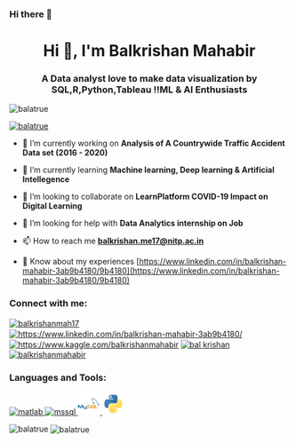 ### Hi there 👋

<h1 align="center">Hi 👋, I'm Balkrishan Mahabir</h1>
<h3 align="center">A Data analyst love to make data visualization by SQL,R,Python,Tableau !!ML & AI Enthusiasts</h3>

<p align="left"> <img src="https://komarev.com/ghpvc/?username=balatrue&label=Profile%20views&color=0e75b6&style=flat" alt="balatrue" /> </p>

<p align="left"> <a href="https://github.com/ryo-ma/github-profile-trophy"><img src="https://github-profile-trophy.vercel.app/?username=balatrue" alt="balatrue" /></a> </p>

- 🔭 I’m currently working on **Analysis of A Countrywide Traffic Accident Data set (2016 - 2020)**

- 🌱 I’m currently learning **Machine learning, Deep learning & Artificial Intellegence**

- 👯 I’m looking to collaborate on **LearnPlatform COVID-19 Impact on Digital Learning**

- 🤝 I’m looking for help with **Data Analytics internship on Job**

- 📫 How to reach me **balkrishan.me17@nitp.ac.in**

- 📄 Know about my experiences [https://www.linkedin.com/in/balkrishan-mahabir-3ab9b4180/9b4180](https://www.linkedin.com/in/balkrishan-mahabir-3ab9b4180/9b4180)

<h3 align="left">Connect with me:</h3>
<p align="left">
<a href="https://twitter.com/balkrishanmah17" target="blank"><img align="center" src="https://raw.githubusercontent.com/rahuldkjain/github-profile-readme-generator/master/src/images/icons/Social/twitter.svg" alt="balkrishanmah17" height="30" width="40" /></a>
<a href="https://linkedin.com/in/https://www.linkedin.com/in/balkrishan-mahabir-3ab9b4180/" target="blank"><img align="center" src="https://raw.githubusercontent.com/rahuldkjain/github-profile-readme-generator/master/src/images/icons/Social/linked-in-alt.svg" alt="https://www.linkedin.com/in/balkrishan-mahabir-3ab9b4180/" height="30" width="40" /></a>
<a href="https://kaggle.com/https://www.kaggle.com/balkrishanmahabir" target="blank"><img align="center" src="https://raw.githubusercontent.com/rahuldkjain/github-profile-readme-generator/master/src/images/icons/Social/kaggle.svg" alt="https://www.kaggle.com/balkrishanmahabir" height="30" width="40" /></a>
<a href="https://fb.com/bal krishan" target="blank"><img align="center" src="https://raw.githubusercontent.com/rahuldkjain/github-profile-readme-generator/master/src/images/icons/Social/facebook.svg" alt="bal krishan" height="30" width="40" /></a>
<a href="https://instagram.com/balkrishanmahabir" target="blank"><img align="center" src="https://raw.githubusercontent.com/rahuldkjain/github-profile-readme-generator/master/src/images/icons/Social/instagram.svg" alt="balkrishanmahabir" height="30" width="40" /></a>
</p>

<h3 align="left">Languages and Tools:</h3>
<p align="left"> <a href="https://www.mathworks.com/" target="_blank"> <img src="https://upload.wikimedia.org/wikipedia/commons/2/21/Matlab_Logo.png" alt="matlab" width="40" height="40"/> </a> <a href="https://www.microsoft.com/en-us/sql-server" target="_blank"> <img src="https://www.svgrepo.com/show/303229/microsoft-sql-server-logo.svg" alt="mssql" width="40" height="40"/> </a> <a href="https://www.mysql.com/" target="_blank"> <img src="https://raw.githubusercontent.com/devicons/devicon/master/icons/mysql/mysql-original-wordmark.svg" alt="mysql" width="40" height="40"/> </a> <a href="https://www.python.org" target="_blank"> <img src="https://raw.githubusercontent.com/devicons/devicon/master/icons/python/python-original.svg" alt="python" width="40" height="40"/> </a> </p>

<p><img align="left" src="https://github-readme-stats.vercel.app/api/top-langs?username=balatrue&show_icons=true&locale=en&layout=compact" alt="balatrue" /></p>

<p>&nbsp;<img align="center" src="https://github-readme-stats.vercel.app/api?username=balatrue&show_icons=true&locale=en" alt="balatrue" /></p>

